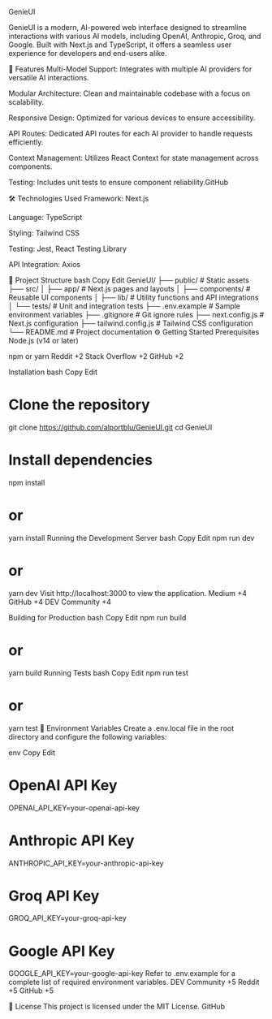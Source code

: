 GenieUI

GenieUI is a modern, AI-powered web interface designed to streamline interactions with various AI models, including OpenAI, Anthropic, Groq, and Google. Built with Next.js and TypeScript, it offers a seamless user experience for developers and end-users alike.

🚀 Features
Multi-Model Support: Integrates with multiple AI providers for versatile AI interactions.

Modular Architecture: Clean and maintainable codebase with a focus on scalability.

Responsive Design: Optimized for various devices to ensure accessibility.

API Routes: Dedicated API routes for each AI provider to handle requests efficiently.

Context Management: Utilizes React Context for state management across components.

Testing: Includes unit tests to ensure component reliability.​
GitHub

🛠️ Technologies Used
Framework: Next.js

Language: TypeScript

Styling: Tailwind CSS

Testing: Jest, React Testing Library

API Integration: Axios​

📂 Project Structure
bash
Copy
Edit
GenieUI/
├── public/                 # Static assets
├── src/
│   ├── app/                # Next.js pages and layouts
│   ├── components/         # Reusable UI components
│   ├── lib/                # Utility functions and API integrations
│   └── tests/              # Unit and integration tests
├── .env.example            # Sample environment variables
├── .gitignore              # Git ignore rules
├── next.config.js          # Next.js configuration
├── tailwind.config.js      # Tailwind CSS configuration
└── README.md               # Project documentation
⚙️ Getting Started
Prerequisites
Node.js (v14 or later)

npm or yarn​
Reddit
+2
Stack Overflow
+2
GitHub
+2

Installation
bash
Copy
Edit
# Clone the repository
git clone https://github.com/alportblu/GenieUI.git
cd GenieUI

# Install dependencies
npm install
# or
yarn install
Running the Development Server
bash
Copy
Edit
npm run dev
# or
yarn dev
Visit http://localhost:3000 to view the application.​
Medium
+4
GitHub
+4
DEV Community
+4

Building for Production
bash
Copy
Edit
npm run build
# or
yarn build
Running Tests
bash
Copy
Edit
npm run test
# or
yarn test
🔐 Environment Variables
Create a .env.local file in the root directory and configure the following variables:​

env
Copy
Edit
# OpenAI API Key
OPENAI_API_KEY=your-openai-api-key

# Anthropic API Key
ANTHROPIC_API_KEY=your-anthropic-api-key

# Groq API Key
GROQ_API_KEY=your-groq-api-key

# Google API Key
GOOGLE_API_KEY=your-google-api-key
Refer to .env.example for a complete list of required environment variables.​
DEV Community
+5
Reddit
+5
GitHub
+5

📄 License
This project is licensed under the MIT License.​
GitHub

